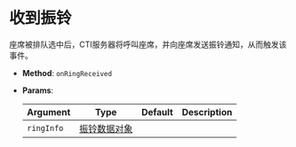 # 收到振铃

座席被排队选中后，CTI服务器将呼叫座席，并向座席发送振铃通知，从而触发该事件。

- **Method**: `onRingReceived`

- **Params**:

    |  Argument  |       Type       | Default | Description |
    | ---------- | ---------------- | ------- | ----------- |
    | `ringInfo` | [振铃数据对象][] |         |             |

[振铃数据对象]: ../objects/ring_info.md
